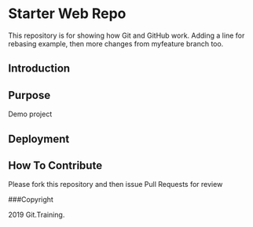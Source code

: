 # Starter Web Repo

This repository is for showing how Git and GitHub work. Adding a line for rebasing example, then more changes from myfeature branch too.

## Introduction

## Purpose

Demo project

## Deployment

## How To Contribute

Please fork this repository and then issue Pull Requests for review

###Copyright

2019 Git.Training.